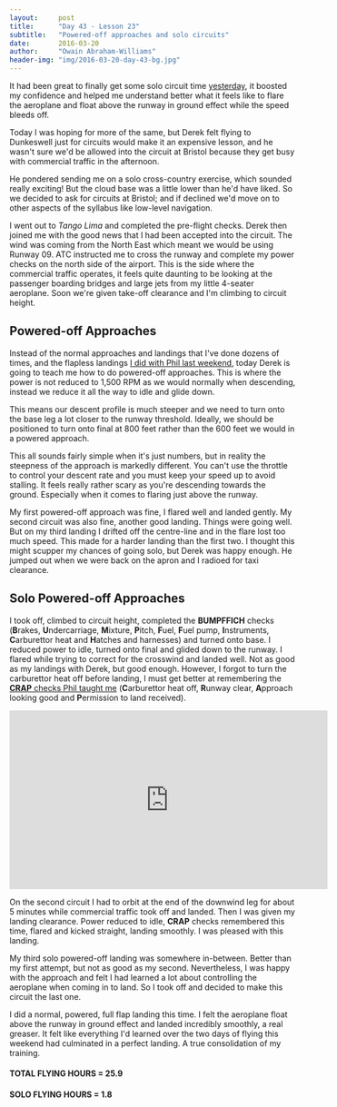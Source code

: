 ```yaml
---
layout:     post
title:      "Day 43 - Lesson 23"
subtitle:   "Powered-off approaches and solo circuits"
date:       2016-03-20
author:     "Owain Abraham-Williams"
header-img: "img/2016-03-20-day-43-bg.jpg"
---
```


It had been great to finally get some solo circuit time [yesterday](/2016/03/19/day-42-lesson-22-solo-circuits-at-dunkeswell/),
it boosted my confidence and helped me understand better what it feels like to flare the
aeroplane and float above the runway in ground effect while the speed bleeds off.

Today I was hoping for more of the same, but Derek felt flying to Dunkeswell just for
circuits would make it an expensive lesson, and he wasn't sure we'd be allowed into the
circuit at Bristol because they get busy with commercial traffic in the afternoon.

He pondered sending me on a solo cross-country exercise, which sounded really exciting!
But the cloud base was a little lower than he'd have liked. So we decided to ask for
circuits at Bristol; and if declined we'd move on to other aspects of the syllabus like
low-level navigation.

I went out to *Tango Lima* and completed the pre-flight checks. Derek then joined me with
the good news that I had been accepted into the circuit. The wind was coming from the
North East which meant we would be using Runway 09. ATC instructed me to cross the runway
and complete my power checks on the north side of the airport. This is the side where the
commercial traffic operates, it feels quite daunting to be looking at the passenger
boarding bridges and large jets from my little 4-seater aeroplane. Soon we're given
take-off clearance and I'm climbing to circuit height.

## Powered-off Approaches

Instead of the normal approaches and landings that I've done dozens of times, and the
flapless landings [I did with Phil last weekend](/2016/03/12/day-40-lesson21-flapless-landings/),
today Derek is going to teach me how to do powered-off approaches. This is where the power
is not reduced to 1,500 RPM as we would normally when descending, instead we reduce it all
the way to idle and glide down.

This means our descent profile is much steeper and we need to turn onto the base leg a lot
closer to the runway threshold. Ideally, we should be positioned to turn onto final at 800
feet rather than the 600 feet we would in a powered approach.

This all sounds fairly simple when it's just numbers, but in reality the steepness of the
approach is markedly different. You can't use the throttle to control your descent rate
and you must keep your speed up to avoid stalling. It feels really rather scary as you're
descending towards the ground. Especially when it comes to flaring just above the runway.

My first powered-off approach was fine, I flared well and landed gently. My second circuit
was also fine, another good landing. Things were going well. But on my third landing I
drifted off the centre-line and in the flare lost too much speed. This made for a harder
landing than the first two. I thought this might scupper my chances of going solo, but
Derek was happy enough. He jumped out when we were back on the apron and I radioed for
taxi clearance.

## Solo Powered-off Approaches

I took off, climbed to circuit height, completed the **BUMPFFICH** checks (**B**rakes,
**U**ndercarriage, **M**ixture, **P**itch, **F**uel, **F**uel pump, **I**nstruments,
**C**arburettor heat and **H**atches and harnesses) and turned onto base. I reduced power
to idle, turned onto final and glided down to the runway. I flared while trying to correct
for the crosswind and landed well. Not as good as my landings with Derek, but good enough.
However, I forgot to turn the carburettor heat off before landing, I must get better at
remembering the [**CRAP** checks Phil taught me](/2016/03/12/day-40-lesson21-flapless-landings/)
(**C**arburettor heat off, **R**unway clear, **A**pproach looking good and **P**ermission
to land received).

<iframe width="560" height="315" src="https://www.youtube.com/embed/Xkq5HkkdtaE" frameborder="0" allowfullscreen></iframe>

On the second circuit I had to orbit at the end of the downwind leg for about 5 minutes
while commercial traffic took off and landed. Then I was given my landing clearance. Power
reduced to idle, **CRAP** checks remembered this time, flared and kicked straight, landing
smoothly. I was pleased with this landing.

My third solo powered-off landing was somewhere in-between. Better than my first attempt,
but not as good as my second. Nevertheless, I was happy with the approach and felt I had
learned a lot about controlling the aeroplane when coming in to land. So I took off and
decided to make this circuit the last one.

I did a normal, powered, full flap landing this time. I felt the aeroplane float above the
runway in ground effect and landed incredibly smoothly, a real greaser. It felt like
everything I'd learned over the two days of flying this weekend had culminated in a
perfect landing. A true consolidation of my training.

#### TOTAL FLYING HOURS = 25.9

#### SOLO FLYING HOURS = 1.8